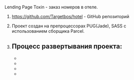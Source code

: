 Lending Page Toxin - заказ номеров в отеле. 

1. https://github.com/Targetbos/hotel - GitHub репозиторий

2. Проект создан на препроцессорах PUG(Jade), SASS с использованием сборщика Parcel. 

3. Процесс развертывания проекта:
    -
    -
    -
    -
    -
